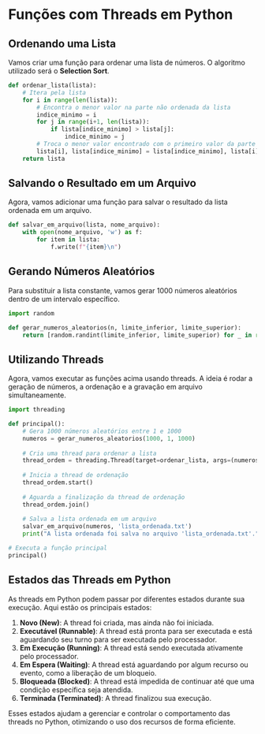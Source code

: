 
# Funções com Threads em Python

## Ordenando uma Lista

Vamos criar uma função para ordenar uma lista de números. O algoritmo utilizado será o **Selection Sort**.

```python
def ordenar_lista(lista):
    # Itera pela lista
    for i in range(len(lista)):
        # Encontra o menor valor na parte não ordenada da lista
        indice_minimo = i
        for j in range(i+1, len(lista)):
            if lista[indice_minimo] > lista[j]:
                indice_minimo = j
        # Troca o menor valor encontrado com o primeiro valor da parte não ordenada
        lista[i], lista[indice_minimo] = lista[indice_minimo], lista[i]
    return lista
```

## Salvando o Resultado em um Arquivo

Agora, vamos adicionar uma função para salvar o resultado da lista ordenada em um arquivo.

```python
def salvar_em_arquivo(lista, nome_arquivo):
    with open(nome_arquivo, 'w') as f:
        for item in lista:
            f.write(f"{item}\n")
```

## Gerando Números Aleatórios

Para substituir a lista constante, vamos gerar 1000 números aleatórios dentro de um intervalo específico.

```python
import random

def gerar_numeros_aleatorios(n, limite_inferior, limite_superior):
    return [random.randint(limite_inferior, limite_superior) for _ in range(n)]
```

## Utilizando Threads

Agora, vamos executar as funções acima usando threads. A ideia é rodar a geração de números, a ordenação e a gravação em arquivo simultaneamente.

```python
import threading

def principal():
    # Gera 1000 números aleatórios entre 1 e 1000
    numeros = gerar_numeros_aleatorios(1000, 1, 1000)
    
    # Cria uma thread para ordenar a lista
    thread_ordem = threading.Thread(target=ordenar_lista, args=(numeros,))
    
    # Inicia a thread de ordenação
    thread_ordem.start()
    
    # Aguarda a finalização da thread de ordenação
    thread_ordem.join()
    
    # Salva a lista ordenada em um arquivo
    salvar_em_arquivo(numeros, 'lista_ordenada.txt')
    print("A lista ordenada foi salva no arquivo 'lista_ordenada.txt'.")

# Executa a função principal
principal()
```

## Estados das Threads em Python

As threads em Python podem passar por diferentes estados durante sua execução. Aqui estão os principais estados:

1. **Novo (New)**: A thread foi criada, mas ainda não foi iniciada.
2. **Executável (Runnable)**: A thread está pronta para ser executada e está aguardando seu turno para ser executada pelo processador.
3. **Em Execução (Running)**: A thread está sendo executada ativamente pelo processador.
4. **Em Espera (Waiting)**: A thread está aguardando por algum recurso ou evento, como a liberação de um bloqueio.
5. **Bloqueada (Blocked)**: A thread está impedida de continuar até que uma condição específica seja atendida.
6. **Terminada (Terminated)**: A thread finalizou sua execução.

Esses estados ajudam a gerenciar e controlar o comportamento das threads no Python, otimizando o uso dos recursos de forma eficiente.